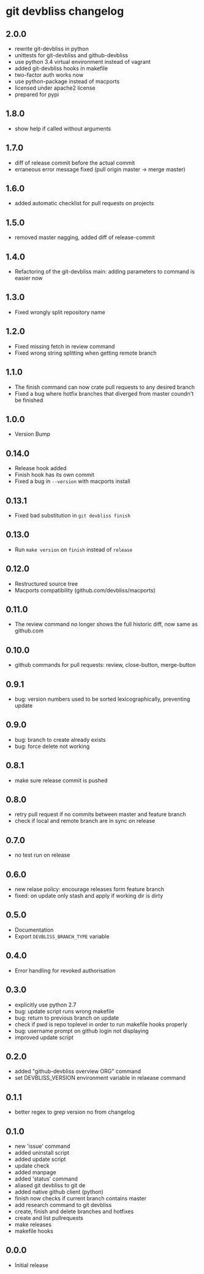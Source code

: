 # git devbliss changelog

## 2.0.0

 - rewrite git-devbliss in python
 - unittests for git-devbliss and github-devbliss
 - use python 3.4 virtual environment instead of vagrant
 - added git-devbliss hooks in makefile
 - two-factor auth works now
 - use python-package instead of macports
 - licensed under apache2 license
 - prepared for pypi

## 1.8.0

 - show help if called without arguments

## 1.7.0

 - diff of release commit before the actual commit
 - erraneous error message fixed (pull origin master -> merge master)

## 1.6.0

 - added automatic checklist for pull requests on projects

## 1.5.0

 - removed master nagging, added diff of release-commit

## 1.4.0

 -  Refactoring of the git-devbliss main: adding parameters to command is 
    easier now

## 1.3.0

 - Fixed wrongly split repository name

## 1.2.0

 - Fixed missing fetch in review command
 - Fixed wrong string splitting when getting remote branch

## 1.1.0

 - The finish command can now crate pull requests to any desired branch
 - Fixed a bug where hotfix branches that diverged
   from master coundn't be finished

## 1.0.0

 - Version Bump

## 0.14.0

 - Release hook added
 - Finish hook has its own commit
 - Fixed a bug in `--version` with macports install

## 0.13.1

 - Fixed bad substitution in `git devbliss finish`

## 0.13.0

 - Run `make version` on `finish` instead of `release`

## 0.12.0

 - Restructured source tree
 - Macports compatibility (github.com/devbliss/macports)

## 0.11.0

 - The review command no longer shows the full historic diff,
   now same as github.com

## 0.10.0

 - github commands for pull requests: review, close-button, merge-button

## 0.9.1

 - bug: version numbers used to be sorted lexicographically, preventing update

## 0.9.0

 - bug: branch to create already exists
 - bug: force delete not working

## 0.8.1

 - make sure release commit is pushed

## 0.8.0

 - retry pull request if no commits between master and feature branch
 - check if local and remote branch are in sync on release

## 0.7.0

 - no test run on release

## 0.6.0

 - new relase policy: encourage releases form feature branch
 - fixed: on update only stash and apply if working dir is dirty

## 0.5.0

 - Documentation
 - Export `DEVBLISS_BRANCH_TYPE` variable

## 0.4.0

 - Error handling for revoked authorisation

## 0.3.0

 - explicitly use python 2.7
 - bug: update script runs wrong makefile
 - bug: return to previous branch on update
 - check if pwd is repo toplevel in order to run makefile hooks properly
 - bug: username prompt on github login not displaying
 - improved update script

## 0.2.0

 - added "github-devbliss overview ORG" command
 - set DEVBLISS_VERSION environment variable in relaease command

## 0.1.1

 - better regex to grep version no from changelog

## 0.1.0

 - new 'issue' command
 - added uninstall script
 - added update script
 - update check
 - added manpage
 - added 'status' command
 - aliased git devbliss to git de
 - added native github client (python)
 - finish now checks if current branch contains master
 - add research command to git devbliss
 - create, finish and delete branches and hotfixes
 - create and list pullrequests
 - make releases
 - makefile hooks

## 0.0.0

 - Initial release
